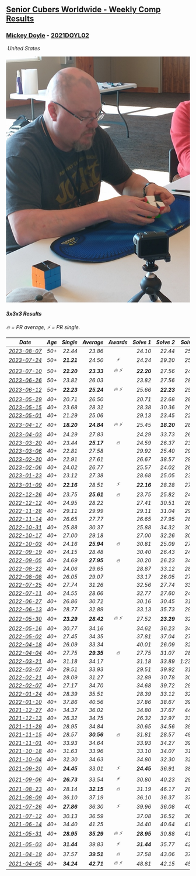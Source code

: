<style>table {white-space: nowrap;}</style>
<link rel="stylesheet" type="text/css" href="/scw-comp/css/flags.css" />

## [Senior Cubers Worldwide - Weekly Comp Results](/scw-comp/results/)
### [Mickey Doyle](README.md) - [2021DOYL02](https://www.worldcubeassociation.org/persons/2021DOYL02?event=333)

<i class="flag flag-US" />&nbsp;United States

![Mickey Doyle](1644595509.jpg)

#### 3x3x3 Results

<span style="white-space: nowrap;">🔥 = PR average</span>, <span style="white-space: nowrap;">⚡ = PR single</span>.

| Date | Age | Single | Average | Awards | Solve 1 | Solve 2 | Solve 3 | Solve 4 | Solve 5 | Video |
| :--: | :--: | --: | --: | :--: | --: | --: | --: | --: | --: | :-- |
| [2023-08-07](../../results/2023-08-07/333.md) | 50+ | 22.44 | 23.86 |  | 24.10 | 22.44 | 25.78 | 22.98 | 24.51 | [Desktop](https://www.facebook.com/events/274987855148595/permalink/281327131181334) / [Mobile](https://m.facebook.com/events/274987855148595?view=permalink&id=281327131181334) |
| [2023-07-24](../../results/2023-07-24/333.md) | 50+ | **21.21** | 24.50 | ⚡ | 24.24 | 29.20 | 25.26 | **21.21** | 23.99 | [Desktop](https://www.facebook.com/events/1475111463308788/permalink/1480877746065493) / [Mobile](https://m.facebook.com/events/1475111463308788?view=permalink&id=1480877746065493) |
| [2023-07-10](../../results/2023-07-10/333.md) | 50+ | **22.20** | **23.33** | 🔥 ⚡ | **22.20** | 27.56 | 24.53 | 23.02 | 22.44 | [Desktop](https://www.facebook.com/events/198208716234931/permalink/204176852304784) / [Mobile](https://m.facebook.com/events/198208716234931?view=permalink&id=204176852304784) |
| [2023-06-26](../../results/2023-06-26/333.md) | 50+ | 23.82 | 26.03 |  | 23.82 | 27.56 | 28.30 | 26.63 | 23.90 | [Desktop](https://www.facebook.com/events/205496442461873/permalink/214337971577720) / [Mobile](https://m.facebook.com/events/205496442461873?view=permalink&id=214337971577720) |
| [2023-06-12](../../results/2023-06-12/333.md) | 50+ | **22.23** | **25.24** | 🔥 ⚡ | 25.66 | **22.23** | 25.10 | 24.95 | 30.23 | [Desktop](https://www.facebook.com/events/2098018943739146/permalink/2105672536307120) / [Mobile](https://m.facebook.com/events/2098018943739146?view=permalink&id=2105672536307120) |
| [2023-05-29](../../results/2023-05-29/333.md) | 40+ | 20.71 | 26.50 |  | 20.71 | 22.68 | 28.97 | 27.84 | 33.95 | [Desktop](https://www.facebook.com/events/199553879662923/permalink/208340705450907) / [Mobile](https://m.facebook.com/events/199553879662923?view=permalink&id=208340705450907) |
| [2023-05-15](../../results/2023-05-15/333.md) | 40+ | 23.68 | 28.32 |  | 28.38 | 30.36 | 26.22 | 30.47 | 23.68 | [Desktop](https://www.facebook.com/events/943848890264789/permalink/951101769539501) / [Mobile](https://m.facebook.com/events/943848890264789?view=permalink&id=951101769539501) |
| [2023-05-01](../../results/2023-05-01/333.md) | 40+ | 21.29 | 25.06 |  | 29.13 | 23.45 | 22.69 | 29.04 | 21.29 | [Desktop](https://www.facebook.com/events/751816416413742/permalink/759466635648720) / [Mobile](https://m.facebook.com/events/751816416413742?view=permalink&id=759466635648720) |
| [2023-04-17](../../results/2023-04-17/333.md) | 40+ | **18.20** | **24.84** | 🔥 ⚡ | 25.45 | **18.20** | 28.81 | 24.04 | 25.04 | [Desktop](https://www.facebook.com/events/786804792820217/permalink/793128722187824) / [Mobile](https://m.facebook.com/events/786804792820217?view=permalink&id=793128722187824) |
| [2023-04-03](../../results/2023-04-03/333.md) | 40+ | 24.29 | 27.83 |  | 24.29 | 33.73 | 26.78 | 27.65 | 29.05 | [Desktop](https://www.facebook.com/events/542929047949179/permalink/550090937232990) / [Mobile](https://m.facebook.com/events/542929047949179?view=permalink&id=550090937232990) |
| [2023-03-20](../../results/2023-03-20/333.md) | 40+ | 23.44 | **25.17** | 🔥 | 24.59 | 26.37 | 23.44 | 25.91 | 25.02 | [Desktop](https://www.facebook.com/events/241366535002371/permalink/247470944391930) / [Mobile](https://m.facebook.com/events/241366535002371?view=permalink&id=247470944391930) |
| [2023-03-06](../../results/2023-03-06/333.md) | 40+ | 22.81 | 27.58 |  | 29.92 | 25.40 | 29.68 | 22.81 | 27.66 | [Desktop](https://www.facebook.com/events/229553919432988/permalink/236266352095078) / [Mobile](https://m.facebook.com/events/229553919432988?view=permalink&id=236266352095078) |
| [2023-02-20](../../results/2023-02-20/333.md) | 40+ | 22.91 | 27.61 |  | 26.67 | 38.57 | 29.26 | 26.91 | 22.91 | [Desktop](https://www.facebook.com/events/569225115154363/permalink/576626424414232) / [Mobile](https://m.facebook.com/events/569225115154363?view=permalink&id=576626424414232) |
| [2023-02-06](../../results/2023-02-06/333.md) | 40+ | 24.02 | 26.77 |  | 25.57 | 24.02 | 28.75 | 25.98 | 29.43 | [Desktop](https://www.facebook.com/events/592410912725072/permalink/601569031809260) / [Mobile](https://m.facebook.com/events/592410912725072?view=permalink&id=601569031809260) |
| [2023-01-23](../../results/2023-01-23/333.md) | 40+ | 23.12 | 27.38 |  | 28.68 | 25.05 | 23.12 | 28.41 | 30.34 | [Desktop](https://www.facebook.com/events/492735749600024/permalink/500755532131379) / [Mobile](https://m.facebook.com/events/492735749600024?view=permalink&id=500755532131379) |
| [2023-01-09](../../results/2023-01-09/333.md) | 40+ | **22.16** | 28.51 | ⚡ | **22.16** | 28.28 | 27.26 | 29.98 | 30.34 | [Desktop](https://www.facebook.com/events/4054783058080417/permalink/4067703986788324) / [Mobile](https://m.facebook.com/events/4054783058080417?view=permalink&id=4067703986788324) |
| [2022-12-26](../../results/2022-12-26/333.md) | 40+ | 23.75 | **25.61** | 🔥 | 23.75 | 25.82 | 24.29 | 26.71 | 28.90 | [Desktop](https://www.facebook.com/events/563573978559176/permalink/571397841110123) / [Mobile](https://m.facebook.com/events/563573978559176?view=permalink&id=571397841110123) |
| [2022-12-12](../../results/2022-12-12/333.md) | 40+ | 24.95 | 28.22 |  | 27.41 | 30.51 | 28.92 | 28.33 | 24.95 | [Desktop](https://www.facebook.com/events/1263750814207978/permalink/1274055996510793) / [Mobile](https://m.facebook.com/events/1263750814207978?view=permalink&id=1274055996510793) |
| [2022-11-28](../../results/2022-11-28/333.md) | 40+ | 29.11 | 29.99 |  | 29.11 | 31.04 | 29.33 | 29.60 | 32.95 | [Desktop](https://www.facebook.com/events/1541409726309933/permalink/1551770991940473) / [Mobile](https://m.facebook.com/events/1541409726309933?view=permalink&id=1551770991940473) |
| [2022-11-14](../../results/2022-11-14/333.md) | 40+ | 26.65 | 27.77 |  | 26.65 | 27.95 | 28.09 | 27.28 | 29.99 | [Desktop](https://www.facebook.com/events/5802707333170226/permalink/5842827019158257) / [Mobile](https://m.facebook.com/events/5802707333170226?view=permalink&id=5842827019158257) |
| [2022-10-31](../../results/2022-10-31/333.md) | 40+ | 25.88 | 30.37 |  | 25.88 | 34.32 | 30.50 | 28.75 | 31.87 | [Desktop](https://www.facebook.com/events/536496438309051/permalink/540844727874222) / [Mobile](https://m.facebook.com/events/536496438309051?view=permalink&id=540844727874222) |
| [2022-10-17](../../results/2022-10-17/333.md) | 40+ | 27.00 | 29.18 |  | 27.00 | 32.26 | 30.22 | 27.76 | 29.56 | [Desktop](https://www.facebook.com/events/3406415112938858/permalink/3416934985220204) / [Mobile](https://m.facebook.com/events/3406415112938858?view=permalink&id=3416934985220204) |
| [2022-10-03](../../results/2022-10-03/333.md) | 40+ | 24.16 | **25.94** | 🔥 | 30.81 | 25.09 | 27.56 | 24.16 | 25.17 | [Desktop](https://www.facebook.com/events/1113163972925182/permalink/1118933099014936) / [Mobile](https://m.facebook.com/events/1113163972925182?view=permalink&id=1118933099014936) |
| [2022-09-19](../../results/2022-09-19/333.md) | 40+ | 24.15 | 28.48 |  | 30.40 | 26.43 | 24.15 | 32.74 | 28.62 | [Desktop](https://www.facebook.com/events/400132442274991/permalink/406235608331341) / [Mobile](https://m.facebook.com/events/400132442274991?view=permalink&id=406235608331341) |
| [2022-09-05](../../results/2022-09-05/333.md) | 40+ | 24.69 | **27.95** | 🔥 | 30.20 | 26.23 | 34.05 | 24.69 | 27.41 | [Desktop](https://www.facebook.com/events/865213714460720/permalink/874316370217121) / [Mobile](https://m.facebook.com/events/865213714460720?view=permalink&id=874316370217121) |
| [2022-08-22](../../results/2022-08-22/333.md) | 40+ | 24.06 | 29.65 |  | 28.87 | 33.12 | 28.28 | 24.06 | 31.79 | [Desktop](https://www.facebook.com/events/1050714292295463/permalink/1059038424796383) / [Mobile](https://m.facebook.com/events/1050714292295463?view=permalink&id=1059038424796383) |
| [2022-08-08](../../results/2022-08-08/333.md) | 40+ | 26.05 | 29.07 |  | 33.17 | 26.05 | 27.28 | 26.75 | 59.74 | [Desktop](https://www.facebook.com/events/825089031814345/permalink/830591697930745) / [Mobile](https://m.facebook.com/events/825089031814345?view=permalink&id=830591697930745) |
| [2022-07-25](../../results/2022-07-25/333.md) | 40+ | 27.74 | 31.26 |  | 32.56 | 27.74 | 33.27 | 32.09 | 29.13 | [Desktop](https://www.facebook.com/events/735191414262810/permalink/743572776758007) / [Mobile](https://m.facebook.com/events/735191414262810?view=permalink&id=743572776758007) |
| [2022-07-11](../../results/2022-07-11/333.md) | 40+ | 24.55 | 28.66 |  | 32.77 | 27.60 | 24.55 | 32.36 | 26.02 | [Desktop](https://www.facebook.com/events/1078979143022877/permalink/1087810578806400) / [Mobile](https://m.facebook.com/events/1078979143022877?view=permalink&id=1087810578806400) |
| [2022-06-27](../../results/2022-06-27/333.md) | 40+ | 26.86 | 30.72 |  | 30.16 | 30.45 | 31.54 | 26.86 | 35.11 | [Desktop](https://www.facebook.com/events/442599294039591/permalink/451051336527720) / [Mobile](https://m.facebook.com/events/442599294039591?view=permalink&id=451051336527720) |
| [2022-06-13](../../results/2022-06-13/333.md) | 40+ | 28.77 | 32.89 |  | 33.13 | 35.73 | 29.81 | 46.86 | 28.77 | [Desktop](https://www.facebook.com/events/1292279001590904/permalink/1301322044019933) / [Mobile](https://m.facebook.com/events/1292279001590904?view=permalink&id=1301322044019933) |
| [2022-05-30](../../results/2022-05-30/333.md) | 40+ | **23.29** | **28.42** | 🔥 ⚡ | 27.52 | **23.29** | 32.89 | 51.17 | 24.86 | [Desktop](https://www.facebook.com/events/378345394109427/permalink/386510236626276) / [Mobile](https://m.facebook.com/events/378345394109427?view=permalink&id=386510236626276) |
| [2022-05-16](../../results/2022-05-16/333.md) | 40+ | 30.77 | 34.16 |  | 34.62 | 36.23 | 34.46 | 30.77 | 33.40 | [Desktop](https://www.facebook.com/events/359265572736727/permalink/367475321915752) / [Mobile](https://m.facebook.com/events/359265572736727?view=permalink&id=367475321915752) |
| [2022-05-02](../../results/2022-05-02/333.md) | 40+ | 27.45 | 34.35 |  | 37.81 | 37.04 | 27.45 | 33.35 | 32.66 | [Desktop](https://www.facebook.com/events/5764445473571551/permalink/5803473676335397) / [Mobile](https://m.facebook.com/events/5764445473571551?view=permalink&id=5803473676335397) |
| [2022-04-18](../../results/2022-04-18/333.md) | 40+ | 26.09 | 33.34 |  | 40.01 | 26.09 | 32.62 | 31.00 | 36.40 | [Desktop](https://www.facebook.com/events/558832345492635/permalink/566666218042581) / [Mobile](https://m.facebook.com/events/558832345492635?view=permalink&id=566666218042581) |
| [2022-04-04](../../results/2022-04-04/333.md) | 40+ | 27.75 | **29.35** | 🔥 | 27.75 | 31.07 | 28.50 | 34.32 | 28.47 | [Desktop](https://www.facebook.com/events/655069328915915/permalink/663114418111406) / [Mobile](https://m.facebook.com/events/655069328915915?view=permalink&id=663114418111406) |
| [2022-03-21](../../results/2022-03-21/333.md) | 40+ | 31.18 | 34.17 |  | 31.18 | 33.89 | 1:23.51 | 34.17 | 34.44 | [Desktop](https://www.facebook.com/events/1418360898645376/permalink/1427909021023897) / [Mobile](https://m.facebook.com/events/1418360898645376?view=permalink&id=1427909021023897) |
| [2022-03-07](../../results/2022-03-07/333.md) | 40+ | 29.51 | 33.93 |  | 29.51 | 39.92 | 31.57 | 35.10 | 35.12 | [Desktop](https://www.facebook.com/events/543808583529148/permalink/550915576151782) / [Mobile](https://m.facebook.com/events/543808583529148?view=permalink&id=550915576151782) |
| [2022-02-21](../../results/2022-02-21/333.md) | 40+ | 28.09 | 31.27 |  | 32.89 | 30.78 | 30.13 | 28.09 | 33.95 | [Desktop](https://www.facebook.com/events/509549287201075/permalink/517340109755326) / [Mobile](https://m.facebook.com/events/509549287201075?view=permalink&id=517340109755326) |
| [2022-02-07](../../results/2022-02-07/333.md) | 40+ | 27.17 | 34.70 |  | 34.68 | 39.72 | 29.71 | 55.57 | 27.17 | [Desktop](https://www.facebook.com/events/1012592279358180/permalink/1020648181885923) / [Mobile](https://m.facebook.com/events/1012592279358180?view=permalink&id=1020648181885923) |
| [2022-01-24](../../results/2022-01-24/333.md) | 40+ | 28.39 | 35.51 |  | 28.39 | 33.12 | 32.96 | 52.75 | 40.45 | [Desktop](https://www.facebook.com/events/1729699367421612/permalink/1734686873589528) / [Mobile](https://m.facebook.com/events/1729699367421612?view=permalink&id=1734686873589528) |
| [2022-01-10](../../results/2022-01-10/333.md) | 40+ | 37.86 | 40.56 |  | 37.86 | 38.67 | 39.24 | 43.78 | 58.06 | [Desktop](https://www.facebook.com/events/461056852143654/permalink/469450167970989) / [Mobile](https://m.facebook.com/events/461056852143654?view=permalink&id=469450167970989) |
| [2021-12-27](../../results/2021-12-27/333.md) | 40+ | 34.37 | 36.02 |  | 34.80 | 37.67 | 44.42 | 34.37 | 35.59 | [Desktop](https://www.facebook.com/events/343359980546742/permalink/350555736493833) / [Mobile](https://m.facebook.com/events/343359980546742?view=permalink&id=350555736493833) |
| [2021-12-13](../../results/2021-12-13/333.md) | 40+ | 26.32 | 34.75 |  | 26.32 | 32.97 | 33.46 | 41.94 | 37.81 | [Desktop](https://www.facebook.com/events/273334328175697/permalink/281928663982930) / [Mobile](https://m.facebook.com/events/273334328175697?view=permalink&id=281928663982930) |
| [2021-11-29](../../results/2021-11-29/333.md) | 40+ | 28.95 | 34.84 |  | 30.65 | 34.56 | 39.32 | 28.95 | 43.31 | [Desktop](https://www.facebook.com/events/401731615009477/permalink/410463564136282) / [Mobile](https://m.facebook.com/events/401731615009477?view=permalink&id=410463564136282) |
| [2021-11-15](../../results/2021-11-15/333.md) | 40+ | 28.57 | **30.56** | 🔥 | 31.81 | 28.57 | 49.16 | 30.08 | 29.78 | [Desktop](https://www.facebook.com/events/717487009641909/permalink/726061435451133) / [Mobile](https://m.facebook.com/events/717487009641909?view=permalink&id=726061435451133) |
| [2021-11-01](../../results/2021-11-01/333.md) | 40+ | 33.93 | 34.64 |  | 33.93 | 34.27 | 39.24 | 33.98 | 35.67 | [Desktop](https://www.facebook.com/events/556108165479652/permalink/560114258412376) / [Mobile](https://m.facebook.com/events/556108165479652?view=permalink&id=560114258412376) |
| [2021-10-18](../../results/2021-10-18/333.md) | 40+ | 31.63 | 33.96 |  | 33.10 | 34.07 | 31.63 | 37.61 | 34.70 | [Desktop](https://www.facebook.com/events/261213032615951/permalink/269499881787266) / [Mobile](https://m.facebook.com/events/261213032615951?view=permalink&id=269499881787266) |
| [2021-10-04](../../results/2021-10-04/333.md) | 40+ | 32.30 | 34.63 |  | 34.80 | 32.30 | 32.98 | 36.11 | 42.21 | [Desktop](https://www.facebook.com/events/1102565390277531/permalink/1110259179508152) / [Mobile](https://m.facebook.com/events/1102565390277531?view=permalink&id=1110259179508152) |
| [2021-09-20](../../results/2021-09-20/333.md) | 40+ | **24.45** | 33.01 | ⚡ | **24.45** | 36.91 | 38.80 | 32.28 | 29.84 | [Desktop](https://www.facebook.com/events/836337370416586/permalink/844677959582527) / [Mobile](https://m.facebook.com/events/836337370416586?view=permalink&id=844677959582527) |
| [2021-09-06](../../results/2021-09-06/333.md) | 40+ | **26.73** | 33.54 | ⚡ | 30.80 | 40.23 | 29.60 | **26.73** | 43.70 | [Desktop](https://www.facebook.com/events/208105634636421/permalink/216610760452575) / [Mobile](https://m.facebook.com/events/208105634636421?view=permalink&id=216610760452575) |
| [2021-08-23](../../results/2021-08-23/333.md) | 40+ | 28.14 | **32.15** | 🔥 | 31.19 | 46.17 | 28.14 | 31.49 | 33.76 | [Desktop](https://www.facebook.com/events/992549044856331/permalink/1001316023979633) / [Mobile](https://m.facebook.com/events/992549044856331?view=permalink&id=1001316023979633) |
| [2021-08-09](../../results/2021-08-09/333.md) | 40+ | 36.10 | 37.19 |  | 36.10 | 36.37 | 37.13 | 38.06 | 38.51 | [Desktop](https://www.facebook.com/events/799005364067137/permalink/806375776663429) / [Mobile](https://m.facebook.com/events/799005364067137?view=permalink&id=806375776663429) |
| [2021-07-26](../../results/2021-07-26/333.md) | 40+ | **27.86** | 36.30 | ⚡ | 39.96 | 36.08 | 40.18 | 32.85 | **27.86** | [Desktop](https://www.facebook.com/events/345405150546336/permalink/354254536328064) / [Mobile](https://m.facebook.com/events/345405150546336?view=permalink&id=354254536328064) |
| [2021-07-12](../../results/2021-07-12/333.md) | 40+ | 30.13 | 36.59 |  | 37.08 | 36.52 | 36.16 | 49.16 | 30.13 | [Desktop](https://www.facebook.com/events/511699716713156/permalink/519687505914377) / [Mobile](https://m.facebook.com/events/511699716713156?view=permalink&id=519687505914377) |
| [2021-06-14](../../results/2021-06-14/333.md) | 40+ | 34.40 | 41.25 |  | 34.40 | 40.64 | 41.57 | 42.21 | 41.54 | [Desktop](https://www.facebook.com/events/318989363128881/permalink/328153678879116) / [Mobile](https://m.facebook.com/events/318989363128881?view=permalink&id=328153678879116) |
| [2021-05-31](../../results/2021-05-31/333.md) | 40+ | **28.95** | **35.29** | 🔥 ⚡ | **28.95** | 30.88 | 41.14 | 33.85 | 41.94 | [Desktop](https://www.facebook.com/events/477312563557358/permalink/484610029494278) / [Mobile](https://m.facebook.com/events/477312563557358?view=permalink&id=484610029494278) |
| [2021-05-03](../../results/2021-05-03/333.md) | 40+ | **31.44** | 39.83 | ⚡ | **31.44** | 35.77 | 42.58 | 44.15 | 41.14 | [Desktop](https://www.facebook.com/events/2542204919406396/permalink/2550640875229467) / [Mobile](https://m.facebook.com/events/2542204919406396?view=permalink&id=2550640875229467) |
| [2021-04-19](../../results/2021-04-19/333.md) | 40+ | 37.57 | **39.51** | 🔥 | 37.58 | 43.06 | 37.57 | 37.89 | 45.88 | [Desktop](https://www.facebook.com/events/195346665532379/permalink/202008288199550) / [Mobile](https://m.facebook.com/events/195346665532379?view=permalink&id=202008288199550) |
| [2021-04-05](../../results/2021-04-05/333.md) | 40+ | **34.24** | **42.71** | 🔥 ⚡ | 48.81 | 42.15 | 45.52 | 40.47 | **34.24** | [Desktop](https://www.facebook.com/events/486157032419819/permalink/489969585371897) / [Mobile](https://m.facebook.com/events/486157032419819?view=permalink&id=489969585371897) |


<!-- Global site tag (gtag.js) - Google Analytics -->
<script async src="https://www.googletagmanager.com/gtag/js?id=UA-86348435-3"></script>
<script>window.dataLayer = window.dataLayer || []; function gtag() {dataLayer.push(arguments);} gtag('js', new Date()); gtag('config', 'UA-86348435-3');</script>
